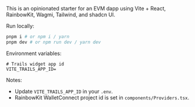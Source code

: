 This is an opinionated starter for an EVM dapp using Vite + React, RainbowKit, Wagmi, Tailwind, and shadcn UI.

Run locally:
```bash
pnpm i # or npm i / yarn
pnpm dev # or npm run dev / yarn dev
```

Environment variables:
```env
# Trails widget app id
VITE_TRAILS_APP_ID=
```

Notes:
- Update `VITE_TRAILS_APP_ID` in your `.env`.
- RainbowKit WalletConnect project id is set in `components/Providers.tsx`.

